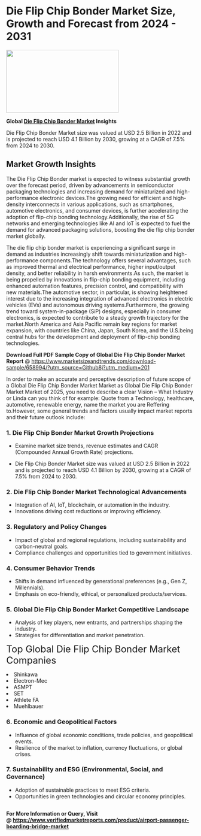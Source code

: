 <H1>Die Flip Chip Bonder Market Size, Growth and Forecast from 2024 - 2031</H1><img class="aligncenter size-medium wp-image-584254" src="https://thirdeyenews.in/wp-content/uploads/2024/09/Global-Market-Research-300x168.jpeg" alt="" width="300" height="168" /><p><strong>Global&nbsp;<a href="https://www.marketsizeandtrends.com/download-sample/658994/?utm_source=Github8j?utm_medium=201">Die Flip Chip Bonder Market</a> Insights</strong></p><p>Die Flip Chip Bonder Market size was valued at USD 2.5 Billion in 2022 and is projected to reach USD 4.1 Billion by 2030, growing at a CAGR of 7.5% from 2024 to 2030.</p><p><h2>Market Growth Insights</h2> <p>The Die Flip Chip Bonder market is expected to witness substantial growth over the forecast period, driven by advancements in semiconductor packaging technologies and increasing demand for miniaturized and high-performance electronic devices.The growing need for efficient and high-density interconnects in various applications, such as smartphones, automotive electronics, and consumer devices, is further accelerating the adoption of flip-chip bonding technology.Additionally, the rise of 5G networks and emerging technologies like AI and IoT is expected to fuel the demand for advanced packaging solutions, boosting the die flip chip bonder market globally.</p> <p>The die flip chip bonder market is experiencing a significant surge in demand as industries increasingly shift towards miniaturization and high-performance components.The technology offers several advantages, such as improved thermal and electrical performance, higher input/output density, and better reliability in harsh environments.As such, the market is being propelled by innovations in flip-chip bonding equipment, including enhanced automation features, precision control, and compatibility with new materials.The automotive sector, in particular, is showing heightened interest due to the increasing integration of advanced electronics in electric vehicles (EVs) and autonomous driving systems.Furthermore, the growing trend toward system-in-package (SiP) designs, especially in consumer electronics, is expected to contribute to a steady growth trajectory for the market.North America and Asia Pacific remain key regions for market expansion, with countries like China, Japan, South Korea, and the U.S.being central hubs for the development and deployment of flip-chip bonding technologies.</p> <p><span class=""><strong>Download Full PDF Sample Copy of Global Die Flip Chip Bonder Market Report</strong> @ <a href="https://www.marketsizeandtrends.com/download-sample/658994/?utm_source=Github8j?utm_medium=201" target="_blank">https://www.marketsizeandtrends.com/download-sample/658994/?utm_source=Github8j?utm_medium=201</a></span></p><p>In order to make an accurate and perceptive description of future scope of a Global&nbsp;Die Flip Chip Bonder Market Market as Global&nbsp;Die Flip Chip Bonder Market Market of 2025, you need to describe a clear Vision &ndash; What Industry or Linda can you think of for example: Quote from a Technology, healthcare, automotive, renewable energy, name the market you are Reffering to.However, some general trends and factors usually impact market reports and their future outlook include:</p><h3>1.&nbsp;<strong>Die Flip Chip Bonder Market Growth Projections</strong></h3><ul><li>Examine market size trends, revenue estimates and CAGR (Compounded Annual Growth Rate) projections.</li><li><p>Die Flip Chip Bonder Market size was valued at USD 2.5 Billion in 2022 and is projected to reach USD 4.1 Billion by 2030, growing at a CAGR of 7.5% from 2024 to 2030.</p></li></ul><h3>2.&nbsp;<strong>Die Flip Chip Bonder Market Technological Advancements</strong></h3><ul><li>Integration of AI, IoT, blockchain, or automation in the industry.</li><li>Innovations driving cost reductions or improving efficiency.</li></ul><h3>3.&nbsp;<strong>Regulatory and Policy Changes</strong></h3><ul><li>Impact of global and regional regulations, including sustainability and carbon-neutral goals.</li><li>Compliance challenges and opportunities tied to government initiatives.</li></ul><h3>4.&nbsp;<strong>Consumer Behavior Trends</strong></h3><ul><li>Shifts in demand influenced by generational preferences (e.g., Gen Z, Millennials).</li><li>Emphasis on eco-friendly, ethical, or personalized products/services.</li></ul><h3>5.&nbsp;<strong>Global Die Flip Chip Bonder Market Competitive Landscape</strong></h3><ul><li>Analysis of key players, new entrants, and partnerships shaping the industry.</li><li>Strategies for differentiation and market penetration.</li></ul><p data-pm-slice="1 1 []"><span style="color: inherit; font-family: inherit; font-size: 25px;">Top Global Die Flip Chip Bonder Market Companies</span></p><div class="" data-test-id=""><p><li>Shinkawa</li><li> Electron-Mec</li><li> ASMPT</li><li> SET</li><li> Athlete FA</li><li> Muehlbauer</li></p></div><h3>6.&nbsp;<strong>Economic and Geopolitical Factors</strong></h3><ul><li>Influence of global economic conditions, trade policies, and geopolitical events.</li><li>Resilience of the market to inflation, currency fluctuations, or global crises.</li></ul><h3>7.&nbsp;<strong>Sustainability and ESG (Environmental, Social, and Governance)</strong></h3><ul><li>Adoption of sustainable practices to meet ESG criteria.</li><li>Opportunities in green technologies and circular economy principles.</li></ul><h2><strong style="font-size: 14px;">For More Information or Query, Visit @&nbsp;</strong><a style="background-color: #ffffff; font-size: 14px;" href="https://www.marketsizeandtrends.com/report/die-flip-chip-bonder-market/" target="_blank">https://www.verifiedmarketreports.com/product/airport-passenger-boarding-bridge-market</a></h2>